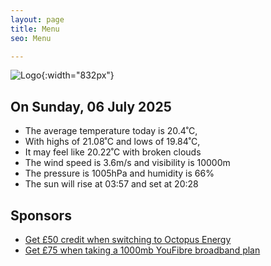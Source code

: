```yaml
---
layout: page
title: Menu
seo: Menu

---
```


![Logo](/images/logo.jpg){:width="832px"}

<!-- weather_marker starts -->
## On Sunday, 06 July 2025

- The average temperature today is 20.4˚C,
- With highs of 21.08˚C and lows of 19.84˚C,
- It may feel like 20.22˚C with broken clouds
- The wind speed is 3.6m/s and visibility is 10000m
- The pressure is 1005hPa and humidity is 66%
- The sun will rise at 03:57 and set at 20:28

<!-- weather_marker ends -->

## Sponsors

- [Get £50 credit when switching to Octopus Energy](https://bit.ly/3oD1nnS)
- [Get £75 when taking a 1000mb YouFibre broadband plan](https://aklam.io/91zWhU?)
